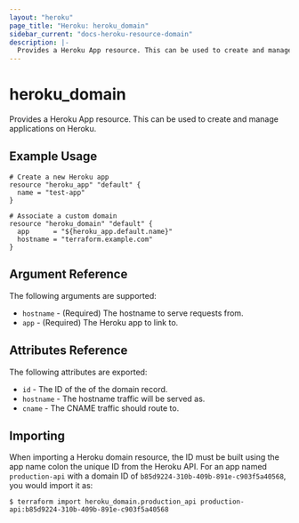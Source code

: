 ```yaml
---
layout: "heroku"
page_title: "Heroku: heroku_domain"
sidebar_current: "docs-heroku-resource-domain"
description: |-
  Provides a Heroku App resource. This can be used to create and manage applications on Heroku.
---
```


# heroku\_domain

Provides a Heroku App resource. This can be used to
create and manage applications on Heroku.

## Example Usage

```hcl
# Create a new Heroku app
resource "heroku_app" "default" {
  name = "test-app"
}

# Associate a custom domain
resource "heroku_domain" "default" {
  app      = "${heroku_app.default.name}"
  hostname = "terraform.example.com"
}
```

## Argument Reference

The following arguments are supported:

* `hostname` - (Required) The hostname to serve requests from.
* `app` - (Required) The Heroku app to link to.

## Attributes Reference

The following attributes are exported:

* `id` - The ID of the of the domain record.
* `hostname` - The hostname traffic will be served as.
* `cname` - The CNAME traffic should route to.

## Importing

When importing a Heroku domain resource, the ID must be built using the app name colon the unique ID from the Heroku API. For an app named `production-api` with a domain ID of `b85d9224-310b-409b-891e-c903f5a40568`, you would import it as: 

```
$ terraform import heroku_domain.production_api production-api:b85d9224-310b-409b-891e-c903f5a40568
```
